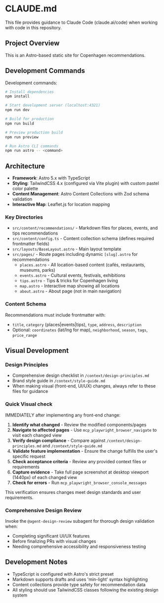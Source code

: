 # CLAUDE.md

This file provides guidance to Claude Code (claude.ai/code) when working with code in this repository.

## Project Overview

This is an Astro-based static site for Copenhagen recommendations.

## Development Commands

Development commands:

```bash
# Install dependencies
npm install

# Start development server (localhost:4321)
npm run dev

# Build for production
npm run build

# Preview production build
npm run preview

# Run Astro CLI commands
npm run astro -- <command>
```

## Architecture

- **Framework**: Astro 5.x with TypeScript
- **Styling**: TailwindCSS 4.x (configured via Vite plugin) with custom pastel color palette
- **Content Management**: Astro Content Collections with Zod schema validation
- **Interactive Map**: Leaflet.js for location mapping

### Key Directories

- `src/content/recommendations/` - Markdown files for places, events, and tips recommendations
- `src/content/config.ts` - Content collection schema (defines required frontmatter fields)
- `src/layouts/BaseLayout.astro` - Main layout template
- `src/pages/` - Route pages including dynamic `[slug].astro` for recommendations
  - `places.astro` - All location-based content (cafés, restaurants, museums, parks)
  - `events.astro` - Cultural events, festivals, exhibitions
  - `tips.astro` - Tips & tricks for Copenhagen living
  - `map.astro` - Interactive map showing all locations
  - `about.astro` - About page (not in main navigation)

### Content Schema

Recommendations must include frontmatter with:
- `title`, `category` (places|events|tips), `type`, `address`, `description`
- Optional: `coordinates` (lat/lng for map), `neighborhood`, `season`, `tags`, `price_range`

## Visual Development

### Design Principles
- Comprehensive design checklist in `/context/design-principles.md`
- Brand style guide in `/context/style-guide.md`
- When making visual (front-end, UI/UX) changes, always refer to these files for guidance

### Quick Visual check 
IMMEDIATELY after implementing any front-end change:
1. **Identify what changed** - Review the modified components/pages 
2. **Navigate to affected pages** - Use `mcp_playwright_browser_navigate` to visit each changed view 
3. **Verify design compliance** - Compare against `/context/design-principles.md` and `/context/style-guide.md`
4. **Validate feature implementation** - Ensure the change fulfills the user's specific request 
5. **Check acceptance criteria** - Review any provided context files or requirements
6. **Capture evidence** - Take full page screenshot at desktop viewport (1440px) of each changed view 
7. **Check for errors** - Run `mcp_playwright_browser_console_messages` 

This verification ensures changes meet design standards and user requirements.

### Comprehensive Design Review
Invoke the `@agent-design-review` subagent for thorough design validation when:
- Completing significant UI/UX features
- Before finalizing PRs with visual changes
- Needing comprehensive accessibility and responsiveness testing

## Development Notes

- TypeScript is configured with Astro's strict preset
- Markdown supports drafts and uses 'min-light' syntax highlighting
- Content collections provide type safety for recommendation data
- All styling should use TailwindCSS classes following the existing design system
